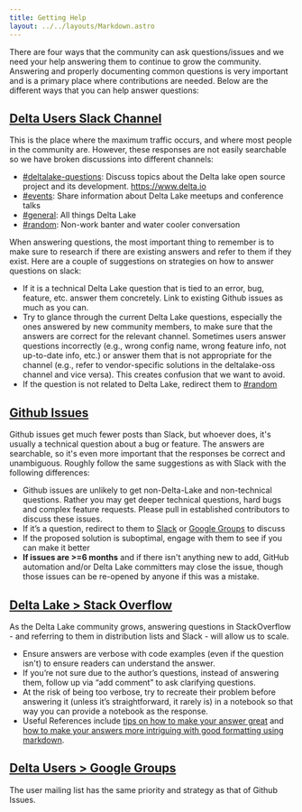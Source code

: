 ```yaml
---
title: Getting Help
layout: ../../layouts/Markdown.astro
---
```


There are four ways that the community can ask questions/issues and we need your help answering them to continue to grow the community. Answering and properly documenting common questions is very important and is a primary place where contributions are needed. Below are the different ways that you can help answer questions:

## [Delta Users Slack Channel](https://go.delta.io/slack)

This is the place where the maximum traffic occurs, and where most people in the community are. However, these responses are not easily searchable so we have broken discussions into different channels:

- [#deltalake-questions](https://delta-users.slack.com/archives/CJ70UCSHM): Discuss topics about the Delta lake open source project and its development. https://www.delta.io
- [#events](https://delta-users.slack.com/archives/CM7HUSLSG): Share information about Delta Lake meetups and conference talks
- [#general](https://delta-users.slack.com/archives/CG9LR6LN4): All things Delta Lake
- [#random](https://delta-users.slack.com/archives/CG9LR6M4G): Non-work banter and water cooler conversation

When answering questions, the most important thing to remember is to make sure to research if there are existing answers and refer to them if they exist. Here are a couple of suggestions on strategies on how to answer questions on slack:

- If it is a technical Delta Lake question that is tied to an error, bug, feature, etc. answer them concretely. Link to existing Github issues as much as you can.
- Try to glance through the current Delta Lake questions, especially the ones answered by new community members, to make sure that the answers are correct for the relevant channel. Sometimes users answer questions incorrectly (e.g., wrong config name, wrong feature info, not up-to-date info, etc.) or answer them that is not appropriate for the channel (e.g., refer to vendor-specific solutions in the deltalake-oss channel and vice versa). This creates confusion that we want to avoid.
- If the question is not related to Delta Lake, redirect them to [#random](https://delta-users.slack.com/archives/CG9LR6M4G)

## [Github Issues](https://github.com/delta-io/delta/issues)

Github issues get much fewer posts than Slack, but whoever does, it's usually a technical question about a bug or feature. The answers are searchable, so it's even more important that the responses be correct and unambiguous. Roughly follow the same suggestions as with Slack with the following differences:

- Github issues are unlikely to get non-Delta-Lake and non-technical questions. Rather you may get deeper technical questions, hard bugs and complex feature requests. Please pull in established contributors to discuss these issues.
- If it’s a question, redirect to them to [Slack](https://go.delta.io/slack) or [Google Groups](https://groups.google.com/g/delta-users) to discuss
- If the proposed solution is suboptimal, engage with them to see if you can make it better
- **If issues are >=6 months** and if there isn't anything new to add, GitHub automation and/or Delta Lake committers may close the issue, though those issues can be re-opened by anyone if this was a mistake.

## [Delta Lake > Stack Overflow](https://stackoverflow.com/questions/tagged/delta-lake)

As the Delta Lake community grows, answering questions in StackOverflow - and referring to them in distribution lists and Slack - will allow us to scale.

- Ensure answers are verbose with code examples (even if the question isn't) to ensure readers can understand the answer.
- If you’re not sure due to the author’s questions, instead of answering them, follow up via “add comment” to ask clarifying questions.
- At the risk of being too verbose, try to recreate their problem before answering it (unless it’s straightforward, it rarely is) in a notebook so that way you can provide a notebook as the response.
- Useful References include [tips on how to make your answer great](https://stackoverflow.com/help/how-to-answer) and [how to make your answers more intriguing with good formatting using markdown](https://stackoverflow.com/editing-help).

## [Delta Users > Google Groups](https://groups.google.com/g/delta-users)

The user mailing list has the same priority and strategy as that of Github Issues.
